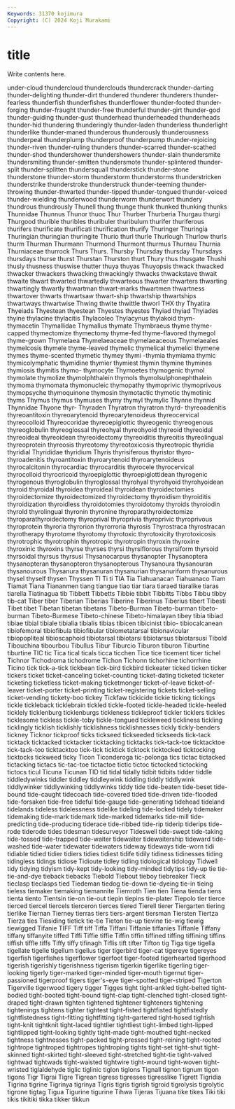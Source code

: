 ```yaml
---
Keywords: 31370 kojimura
Copyright: (C) 2024 Koji Murakami
---
```


# title

Write contents here.



under-cloud thundercloud thunderclouds thundercrack thunder-darting thunder-delighting
thunder-dirt thundered thunderer thunderers thunder-fearless thunderfish thunderfishes thunderflower thunder-footed thunder-forging
thunder-fraught thunder-free thunderful thunder-girt thunder-god thunder-guiding thunder-gust thunderhead thunderheaded thunderheads
thunder-hid thundering thunderingly thunder-laden thunderless thunderlight thunderlike thunder-maned thunderous thunderously
thunderousness thunderpeal thunderplump thunderproof thunderpump thunder-rejoicing thunder-riven thunder-ruling thunders thunder-scarred
thunder-scathed thunder-shod thundershower thundershowers thunder-slain thundersmite thundersmiting thunder-smitten thundersmote thunder-splintered
thunder-split thunder-splitten thundersquall thunderstick thunder-stone thunderstone thunder-storm thunderstorm thunderstorms thunderstricken
thunderstrike thunderstroke thunderstruck thunder-teeming thunder-throwing thunder-thwarted thunder-tipped thunder-tongued thunder-voiced thunder-wielding
thunderwood thunderworm thunderwort thundery thundrous thundrously Thunell thung thunge thunk
thunked thunking thunks Thunnidae Thunnus Thunor thuoc Thur Thurber Thurberia
Thurgau thurgi Thurgood thurible thuribles thuribuler thuribulum thurifer thuriferous thurifers
thurificate thurificati thurification thurify Thuringer Thuringia Thuringian thuringian thuringite Thurio
thurl thurle Thurlough Thurlow thurls thurm Thurman Thurmann Thurmond Thurmont
thurmus Thurnau Thurnia Thurniaceae thurrock Thurs Thurs. Thursby Thursday thursday
Thursdays thursdays thurse thurst Thurstan Thurston thurt Thury thus thusgate
Thushi thusly thusness thuswise thutter thuya thuyas Thuyopsis thwack thwacked
thwacker thwackers thwacking thwackingly thwacks thwackstave thwait thwaite thwart thwarted
thwartedly thwarteous thwarter thwarters thwarting thwartingly thwartly thwartman thwart-marks thwartmen
thwartness thwartover thwarts thwartsaw thwart-ship thwartship thwartships thwartways thwartwise Thwing
thwite thwittle thworl THX thy Thyatira Thyeiads Thyestean thyestean Thyestes
thyestes Thyiad thyiad Thyiades thyine thylacine thylacitis Thylacoleo Thylacynus thylakoid
thym- thymacetin Thymallidae Thymallus thymate Thymbraeus thyme thyme-capped thymectomize thymectomy
thyme-fed thyme-flavored thymegol thyme-grown Thymelaea Thymelaeaceae thymelaeaceous Thymelaeales thymelcosis thymele
thyme-leaved thymelic thymelical thymelici thymene thymes thyme-scented thymetic thymey thymi
-thymia thymiama thymic thymicolymphatic thymidine thymier thymiest thymin thymine thymines
thymiosis thymitis thymo- thymocyte Thymoetes thymogenic thymol thymolate thymolize thymolphthalein
thymols thymolsulphonephthalein thymoma thymomata thymonucleic thymopathy thymoprivic thymoprivous thymopsyche thymoquinone
thymosin thymotactic thymotic thymotinic thyms Thymus thymus thymuses thymy thymyl
thymylic Thynne thynnid Thynnidae Thyone thyr- Thyraden Thyratron thyratron thyrd-
thyreoadenitis thyreoantitoxin thyreoarytenoid thyreoarytenoideus thyreocervical thyreocolloid Thyreocoridae thyreoepiglottic thyreogenic thyreogenous
thyreoglobulin thyreoglossal thyreohyal thyreohyoid thyreoid thyreoidal thyreoideal thyreoidean thyreoidectomy thyreoiditis
thyreoitis thyreolingual thyreoprotein thyreosis thyreotomy thyreotoxicosis thyreotropic thyridia thyridial Thyrididae
thyridium Thyris thyrisiferous thyristor thyro- thyroadenitis thyroantitoxin thyroarytenoid thyroarytenoideus thyrocalcitonin
thyrocardiac thyrocarditis thyrocele thyrocervical thyrocolloid thyrocricoid thyroepiglottic thyroepiglottidean thyrogenic thyrogenous
thyroglobulin thyroglossal thyrohyal thyrohyoid thyrohyoidean thyroid thyroidal thyroidea thyroideal thyroidean
thyroidectomies thyroidectomize thyroidectomized thyroidectomy thyroidism thyroiditis thyroidization thyroidless thyroidotomies thyroidotomy
thyroids thyroiodin thyrold thyrolingual thyronin thyronine thyroparathyroidectomize thyroparathyroidectomy thyroprival thyroprivia
thyroprivic thyroprivous thyroprotein thyroria thyrorion thyrorroria thyrosis Thyrostraca thyrostracan thyrotherapy
thyrotome thyrotomy thyrotoxic thyrotoxicity thyrotoxicosis thyrotrophic thyrotrophin thyrotropic thyrotropin thyroxin
thyroxine thyroxinic thyroxins thyrse thyrses thyrsi thyrsiflorous thyrsiform thyrsoid thyrsoidal
thyrsus thyrsusi Thysanocarpus thysanopter Thysanoptera thysanopteran thysanopteron thysanopterous Thysanoura thysanouran
thysanourous Thysanura thysanuran thysanurian thysanuriform thysanurous thysel thyself thysen Thyssen
TI Ti ti TIA Tia Tiahuanacan Tiahuanaco Tiam Tiamat Tiana
Tiananmen tiang tiangue tiao tiar tiara tiaraed tiaralike tiaras tiarella
Tiatinagua tib Tibbett Tibbetts Tibbie tibbit Tibbitts Tibbs Tibbu tibby
tib-cat Tiber tiber Tiberian Tiberias Tiberine Tiberinus Tiberius tibert Tibesti
Tibet tibet Tibetan tibetan tibetans Tibeto-Burman Tibeto-burman tibeto-burman Tibeto-Burmese Tibeto-chinese
Tibeto-himalayan tibey tibia tibiad tibiae tibial tibiale tibialia tibialis tibias
tibicen tibicinist tibio- tibiocalcanean tibiofemoral tibiofibula tibiofibular tibiometatarsal tibionavicular tibiopopliteal
tibioscaphoid tibiotarsal tibiotarsi tibiotarsus tibiotarsusi Tibold Tibouchina tibourbou Tibullus Tibur
Tiburcio Tiburon tiburon Tiburtine tiburtine TIC tic Tica tical ticals
ticca ticchen Tice tice ticement ticer tichel Tichnor Tichodroma tichodrome
Tichon Tichonn tichorhine tichorrhine Ticino tick tick-a-tick tickbean tick-bird tickbird
tickeater ticked ticken ticker tickers ticket ticket-canceling ticket-counting ticket-dating ticketed
ticketer ticketing ticketless ticket-making ticketmonger ticket-of-leave ticket-of-leaver ticket-porter ticket-printing ticket-registering
tickets ticket-selling ticket-vending tickety-boo tickey Tickfaw tickicide tickie ticking tickings
tickle tickleback ticklebrain tickled tickle-footed tickle-headed tickle-heeled ticklely ticklenburg ticklenburgs
tickleness tickleproof tickler ticklers tickles ticklesome tickless tickle-toby tickle-tongued tickleweed
tickliness tickling ticklingly ticklish ticklishly ticklishness ticklishnesses tickly tickly-benders tickney
Ticknor tickproof ticks tickseed tickseeded tickseeds tick-tack ticktack ticktacked ticktacker
ticktacking ticktacks tick-tack-toe ticktacktoe tick-tack-too ticktacktoo tick-tick ticktick ticktock ticktocked
ticktocking ticktocks tickweed ticky Ticon Ticonderoga tic-polonga tics tictac tictacked
tictacking tictacs tic-tac-toe tictactoe tictic tictoc tictocked tictocking tictocs ticul
Ticuna Ticunan TID tid tidal tidally tidbit tidbits tidder tiddle
tiddledywinks tiddler tiddley tiddleywink tiddling tiddly tiddlywink tiddlywinker tiddlywinking tiddlywinks
tiddy tide tide-beaten tide-beset tide-bound tide-caught tidecoach tide-covered tided tide-driven
tide-flooded tide-forsaken tide-free tideful tide-gauge tide-generating tidehead tideland tidelands tideless
tidelessness tidelike tideling tide-locked tidely tidemaker tidemaking tide-mark tidemark tide-marked
tidemarks tide-mill tide-predicting tide-producing tiderace tide-ribbed tide-rip tiderip tiderips tide-rode
tiderode tides tidesman tidesurveyor Tideswell tide-swept tide-taking tide-tossed tide-trapped tide-waiter
tidewaiter tidewaitership tideward tide-washed tide-water tidewater tidewaters tideway tideways tide-worn
tidi tidiable tidied tidier tidiers tidies tidiest tidife tidily tidiness
tidinesses tiding tidingless tidings tidiose Tidioute tidley tidling tidological tidology
Tidwell tidy tidying tidyism tidy-kept tidy-looking tidy-minded tidytips tidy-up tie
tie- tie-and-dye tieback tiebacks Tiebold Tiebout tieboy tiebreaker Tieck tieclasp
tieclasps tied Tiedeman tiedog tie-down tie-dyeing tie-in tieing tieless tiemaker
tiemaking tiemannite Tiemroth Tien tien Tiena tienda tiens tienta tiento
Tientsin tie-on tie-out tiepin tiepins tie-plater Tiepolo tier tierce tierced
tiercel tiercels tierceron tierces tiered Tierell tierer Tiergarten tiering tierlike
Tiernan Tierney tierras tiers tiers-argent tiersman Tiersten Tiertza Tierza ties
Tiesiding tietick tie-tie Tieton tie-up tievine tie-wig tiewig tiewigged Tifanie
TIFF Tiff tiff Tiffa Tiffani Tiffanie tiffanies Tiffanle Tiffany tiffany
tiffanyite tiffed Tiffi Tiffie tiffie Tiffin tiffin tiffined tiffing tiffining
tiffins tiffish tiffle tiffs Tiffy tiffy tifinagh Tiflis tift tifter
Tifton tig Tiga tige tigella tigellate tigelle tigellum tigellus tiger
tigerbird tiger-cat tigereye tigereyes tigerfish tigerfishes tigerflower tigerfoot tiger-footed tigerhearted
tigerhood tigerish tigerishly tigerishness tigerism tigerkin tigerlike tigerling tiger-looking tigerly
tiger-marked tiger-minded tiger-mouth tigernut tiger-passioned tigerproof tigers tiger's-eye tiger-spotted tiger-striped
Tigerton Tigerville tigerwood tigery tigger Tigges tight tight-ankled tight-belted tight-bodied
tight-booted tight-bound tight-clap tight-clenched tight-closed tight-draped tight-drawn tighten tightened tightener
tighteners tightening tightenings tightens tighter tightest tight-fisted tightfisted tightfistedly tightfistedness
tight-fitting tightfitting tight-gartered tight-hosed tightish tight-knit tightknit tight-laced tightlier tightliest
tight-limbed tight-lipped tightlipped tight-looking tightly tight-made tight-mouthed tight-necked tightness tightnesses
tight-packed tight-pressed tight-reining tight-rooted tightrope tightroped tightropes tightroping tights tight-set
tight-shut tight-skinned tight-skirted tight-sleeved tight-stretched tight-tie tight-valved tightwad tightwads tight-waisted
tightwire tight-wound tight-woven tight-wristed tiglaldehyde tiglic tiglinic tiglon tiglons Tignall
tignon tignum tigon tigons Tigr Tigrai Tigre Tigrean tigress tigresses
tigresslike Tigrett Tigridia Tigrina tigrine Tigrinya tigrinya Tigris tigris tigrish
tigroid tigrolysis tigrolytic tigrone tigtag Tigua Tigurine tigurine Tihwa Tijeras
Tijuana tike tikes Tiki tiki tikis tikitiki tikka tikker tikkun
